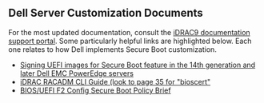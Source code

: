 ## Dell Server Customization Documents
For the most updated documentation, consult the [iDRAC9 documentation support portal](https://www.dell.com/support/home/en-us/product-support/product/idrac9-lifecycle-controller-v4.x-series/docs). Some particularly helpful links are highlighted below. Each one relates to how Dell implements Secure Boot customization.
- [Signing UEFI images for Secure Boot feature in the 14th generation and later Dell EMC PowerEdge servers](https://downloads.dell.com/solutions/dell-management-solution-resources/Signing%20UEFI%20images%20for%20Secure%20Boot.pdf)
- [iDRAC RACADM CLI Guide (look to page 35 for "bioscert"](https://dl.dell.com/topicspdf/idrac_v4-40_cli_en-us.pdf)
- [BIOS/UEFI F2 Config Secure Boot Policy Brief](https://www.dell.com/support/manuals/en-us/idrac9-lifecycle-controller-v4.x-series/idrac9_4.00.00.00_ug_new/Secure-Boot-Configuration-from-BIOS-Settings-or-F2?guid=guid-be352116-0b12-4f57-badf-41a4b199fc15&lang=en-us)
